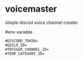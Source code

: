 # voicemaster
simple discod voice channel creater 

#env variable
```env
#DISCORD_TOKEN=
#GUILD_ID=
#TRIGGER_CHANNEL_ID=
#TEMP_CATEGORY_ID=
```

